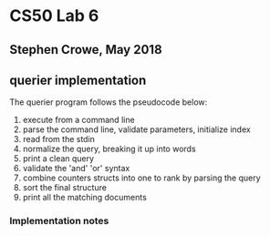 # CS50 Lab 6
## Stephen Crowe, May 2018

## querier implementation

The querier program follows the pseudocode below:

1. execute from a command line
2. parse the command line, validate parameters, initialize index
3. read from the stdin
4.   normalize the query, breaking it up into words 
5.	 print a clean query
6. 	 validate the 'and' 'or' syntax
7.	 combine counters structs into one to rank by parsing the query
8.	 sort the final structure
9.	 print all the matching documents

### Implementation notes


